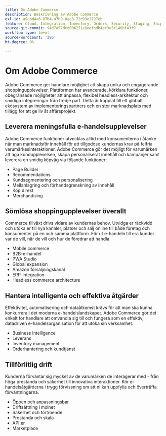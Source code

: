```yaml
---
title: Om Adobe Commerce
description: Beskrivning av Adobe Commerce
exl-id: a9ebd4a6-87b4-47b9-8ae8-72d99e1797eb
feature: Cloud, Integration, Inventory, Orders, Security, Staging, Shipping/Delivery
source-git-commit: 94d7a57dcd006251e8eefbdb4ec3a5e140bf43f9
workflow-type: tm+mt
source-wordcount: '296'
ht-degree: 0%

---
```


# Om Adobe Commerce

Adobe Commerce ger handlare möjlighet att skapa unika och engagerande shoppingupplevelser. Plattformen har avancerade, körklara funktioner, obegränsade möjligheter att anpassa, flexibel headless-arkitektur och smidiga integreringar från tredje part. Detta är kopplat till ett globalt ekosystem av implementeringspartners och en stor marknadsplats med tillägg för att ge liv åt affärsprojekt.

## Leverera meningsfulla e-handelsupplevelser

Adobe Commerce funktioner utvecklas alltid med konsumenterna i åtanke när man marknadsför innehåll för att tillgodose kundernas krav på felfria varumärkesinteraktioner. Adobe Commerce gör det möjligt för varumärken att äga kundupplevelsen, skapa personaliserat innehåll och kampanjer samt leverera en smidig köpväg via följande funktioner:

- Page Builder
- Recommendations
- Kundsegmentering och personalisering
- Mellanlagring och förhandsgranskning av innehåll
- Köp direkt
- Merchandising

## Sömlösa shoppingupplevelser överallt

Commerce tillväxt drivs vidare av kundernas behov. Utvidga er räckvidd och utöka er till nya kanaler, platser och sälj online till både företag och konsumenter på en och samma plattform. För ut e-handeln till era kunder var de vill, när de vill och hur de föredrar att handla.

- Mobile commerce
- B2B-e-handel
- PWA Studio
- Global expansion
- Amazon försäljningskanal
- ERP-integration
- Headless commerce architecture

## Hantera intelligenta och effektiva åtgärder

Effektivitet, automatisering och dataåtkomst krävs för att man ska kunna konkurrera i det moderna e-handelslandskapet. Adobe Commerce gör det enkelt för handlare att omvandla sig till och fungera som en effektiv, datadriven e-handelsorganisation för att utöka sin verksamhet.

- Business Intelligence
- Leverans
- Inventory management
- Orderhantering och kundtjänst

## Tillförlitlig drift

Kunderna förväntar sig mycket av de varumärken de interagerar med - från höga prestanda och säkerhet till innovativa interaktioner. Kör e-handelsåtgärderna i trygg förvissning om att ni kan uppfylla och överträffa förväntningarna.

- Öppen och anpassningsbar
- Driftsättning i molnet
- Säkerhet och förtroende
- Prestanda och skala
- API:er
- Marketplace
